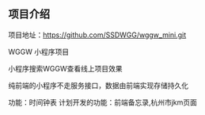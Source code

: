 ## 项目介绍

项目地址：https://github.com/SSDWGG/wggw_mini.git

WGGW 小程序项目

小程序搜索WGGW查看线上项目效果

纯前端的小程序不走服务接口，数据由前端实现存储持久化

功能：时间钟表
计划开发的功能：前端备忘录,杭州市jkm页面
